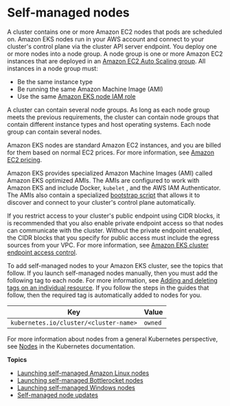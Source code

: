 # Self\-managed nodes<a name="worker"></a>

A cluster contains one or more Amazon EC2 nodes that pods are scheduled on\. Amazon EKS nodes run in your AWS account and connect to your cluster's control plane via the cluster API server endpoint\. You deploy one or more nodes into a node group\. A node group is one or more Amazon EC2 instances that are deployed in an [Amazon EC2 Auto Scaling group](https://docs.aws.amazon.com/autoscaling/ec2/userguide/AutoScalingGroup.html)\. All instances in a node group must:
+ Be the same instance type
+ Be running the same Amazon Machine Image \(AMI\)
+ Use the same [Amazon EKS node IAM role](worker_node_IAM_role.md)

A cluster can contain several node groups\. As long as each node group meets the previous requirements, the cluster can contain node groups that contain different instance types and host operating systems\. Each node group can contain several nodes\.

Amazon EKS nodes are standard Amazon EC2 instances, and you are billed for them based on normal EC2 prices\. For more information, see [Amazon EC2 pricing](https://aws.amazon.com/ec2/pricing/)\.

Amazon EKS provides specialized Amazon Machine Images \(AMI\) called Amazon EKS optimized AMIs\. The AMIs are configured to work with Amazon EKS and include Docker,  `kubelet`  , and the AWS IAM Authenticator\. The AMIs also contain a specialized [bootstrap script](https://github.com/awslabs/amazon-eks-ami/blob/master/files/bootstrap.sh) that allows it to discover and connect to your cluster's control plane automatically\.

If you restrict access to your cluster's public endpoint using CIDR blocks, it is recommended that you also enable private endpoint access so that nodes can communicate with the cluster\. Without the private endpoint enabled, the CIDR blocks that you specify for public access must include the egress sources from your VPC\. For more information, see [Amazon EKS cluster endpoint access control](cluster-endpoint.md)\. 

To add self\-managed nodes to your Amazon EKS cluster, see the topics that follow\. If you launch self\-managed nodes manually, then you must add the following tag to each node\. For more information, see [Adding and deleting tags on an individual resource](https://docs.aws.amazon.com/AWSEC2/latest/UserGuide/Using_Tags.html#adding-or-deleting-tags)\. If you follow the steps in the guides that follow, then the required tag is automatically added to nodes for you\. 


| Key | Value | 
| --- | --- | 
|  `kubernetes.io/cluster/<cluster-name>`  |  `owned`  | 

For more information about nodes from a general Kubernetes perspective, see [Nodes](https://kubernetes.io/docs/concepts/architecture/nodes/) in the Kubernetes documentation\.

**Topics**
+ [Launching self\-managed Amazon Linux nodes](launch-workers.md)
+ [Launching self\-managed Bottlerocket nodes](launch-node-bottlerocket.md)
+ [Launching self\-managed Windows nodes](launch-windows-workers.md)
+ [Self\-managed node updates](update-workers.md)